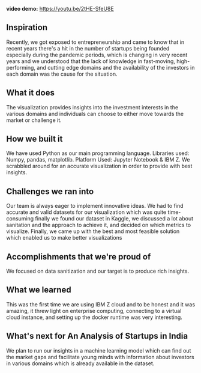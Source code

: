 **video demo:** https://youtu.be/2tHE-SfeU8E 

## Inspiration
Recently, we got exposed to entrepreneurship and came to know that in recent years there's a hit in the number of startups being founded especially during the pandemic periods, which is changing in very recent years and we understood that the lack of knowledge in fast-moving, high-performing, and cutting edge domains and the availability of the investors in each domain was the cause for the situation.

## What it does
The visualization provides insights into the investment interests in the various domains and individuals can choose to either move towards the market or challenge it.

## How we built it
We have used Python as our main programming language. Libraries used: Numpy, pandas, matplotlib. Platform Used: Jupyter Notebook & IBM Z. We scrabbled around for an accurate visualization in order to provide with best insights.

## Challenges we ran into
Our team is always eager to implement innovative ideas. We had to find accurate and valid datasets for our visualization which was quite time-consuming finally we found our dataset in Kaggle, we discussed a lot about sanitation and the approach to achieve it, and decided on which metrics to visualize. Finally, we came up with the best and most feasible solution which enabled us to make better visualizations

## Accomplishments that we're proud of
We focused on data sanitization and our target is to produce rich insights. 

## What we learned
This was the first time we are using IBM Z cloud and to be honest and it was amazing, it threw light on enterprise computing, connecting to a virtual cloud instance, and setting up the docker runtime was very interesting.

## What's next for An Analysis of Startups in India
We plan to run our insights in a machine learning model which can find out the market gaps and facilitate young minds with information about investors in various domains which is already available in the dataset.
